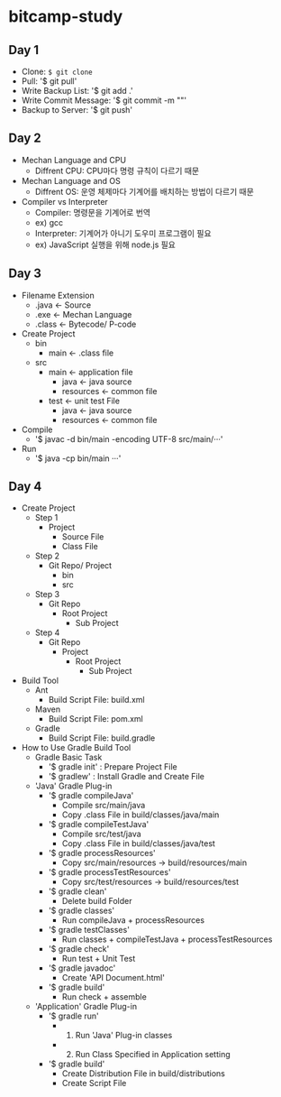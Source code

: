 # bitcamp-study

## Day 1
- Clone: `$ git clone`
- Pull: '$ git pull'
- Write Backup List: '$ git add .'
- Write Commit Message: '$ git commit -m ""'
- Backup to Server: '$ git push'

## Day 2
- Mechan Language and CPU
	- Diffrent CPU: CPU마다 명령 규칙이 다르기 때문
- Mechan Language and OS
	- Diffrent OS: 운영 체제마다 기계어를 배치하는 방법이 다르기 때문
- Compiler vs Interpreter
	- Compiler: 명령문을 기계어로 번역
	- ex) gcc
	- Interpreter: 기계어가 아니기 도우미 프로그램이 필요
	- ex) JavaScript 실행을 위해 node.js 필요

## Day 3
- Filename Extension
	- .java <- Source
	- .exe <- Mechan Language
	- .class <- Bytecode/ P-code
- Create Project
	- bin
		- main <- .class file
	- src
		- main <- application file
			- java <- java source
			- resources <- common file
		- test <- unit test File
			- java <- java source
			- resources <- common file
- Compile
	- '$ javac -d bin/main -encoding UTF-8 src/main/···'
- Run
	- '$ java -cp bin/main ···'

## Day 4
- Create Project
	- Step 1
		- Project
			- Source File
			- Class File
	- Step 2
		- Git Repo/ Project
			- bin
			- src
	- Step 3
		- Git Repo
			- Root Project
				- Sub Project
	- Step 4
		- Git Repo
			- Project
				- Root Project
					- Sub Project
- Build Tool
	- Ant
		- Build Script File: build.xml
	- Maven
		- Build Script File: pom.xml
	- Gradle
		- Build Script File: build.gradle
- How to Use Gradle Build Tool
	- Gradle Basic Task
		- '$ gradle init' : Prepare Project File
		- '$ gradlew' : Install Gradle and Create File
	- 'Java' Gradle Plug-in
		- '$ gradle compileJava'
			- Compile src/main/java
			- Copy .class File in build/classes/java/main
		- '$ gradle compileTestJava'
			- Compile src/test/java
			- Copy .class File in build/classes/java/test
		- '$ gradle processResources'
			- Copy src/main/resources -> build/resources/main
		- '$ gradle processTestResources'
			- Copy src/test/resources -> build/resources/test
		- '$ gradle clean'
			- Delete build Folder
		- '$ gradle classes'
			- Run compileJava + processResources
		- '$ gradle testClasses'
			- Run classes + compileTestJava + processTestResources
		- '$ gradle check'
			- Run test + Unit Test
		- '$ gradle javadoc'
			- Create 'API Document.html'
		- '$ gradle build'
			- Run check + assemble
	- 'Application' Gradle Plug-in
		- '$ gradle run'
			- 1. Run 'Java' Plug-in classes
			- 2. Run Class Specified in Application setting
		- '$ gradle build'
			- Create Distribution File in build/distributions
			- Create Script File